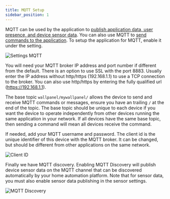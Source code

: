 ```yaml
---
title: MQTT Setup
sidebar_position: 1
---
```


MQTT can be used by the application to [publish application data, user presence, and device sensor data](./sensors.md).  You can also use MQTT to [send commands to the application](./commands.md).  To setup the application for MQTT, enable it under the setting.

![Settings MQTT](/img/mqtt.png)

You will need your MQTT broker IP address and port number if different from the default.  There is an option to use SSL with the port 8883. Usually enter the IP address without http/https (192.168.1.1) to use a TCP connection to the broker.  You can also use http/https by entering the fully qualified url (https://192.168.1.1).

The base topic `wallpanel/mywallpanel/` allows the device to send and receive MQTT commands or messages, ensure you have an trailing `/` at the end of the topic.   The base topic should be unique to each device if you want the device to operate independently from other devices running the same application in your network.  If all devices have the same base topic, then sending a command will mean all devices receive the command. 

If needed, add your MQTT username and password.  The client id is the unique identifier of this device with the MQTT broker.  It can be changed, but should be different from other applications on the same network.  

![Client ID](/img/mqtt_client.png)

Finally we have MQTT discovery. Enabling MQTT Discovery will publish device sensor data on the MQTT channel that can be discovered automatically by your home automation platform. Note that for sensor data, you must also enable sensor data publishing in the sensor settings.

![MQTT Discovery](/img/mqtt_discovery.png)
